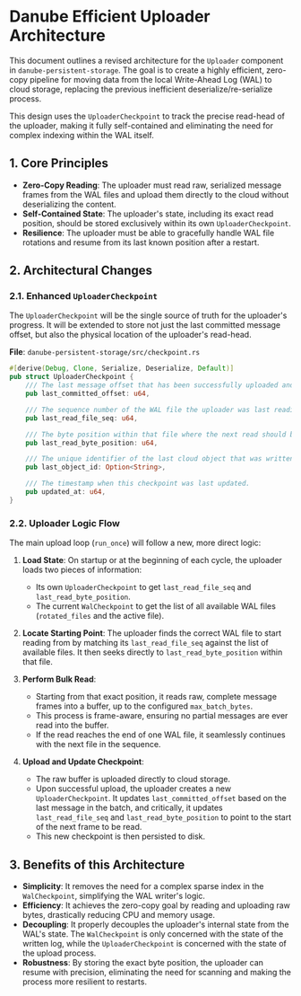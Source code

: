 # Danube Efficient Uploader Architecture

This document outlines a revised architecture for the `Uploader` component in `danube-persistent-storage`. The goal is to create a highly efficient, zero-copy pipeline for moving data from the local Write-Ahead Log (WAL) to cloud storage, replacing the previous inefficient deserialize/re-serialize process.

This design uses the `UploaderCheckpoint` to track the precise read-head of the uploader, making it fully self-contained and eliminating the need for complex indexing within the WAL itself.

## 1. Core Principles

- **Zero-Copy Reading**: The uploader must read raw, serialized message frames from the WAL files and upload them directly to the cloud without deserializing the content.
- **Self-Contained State**: The uploader's state, including its exact read position, should be stored exclusively within its own `UploaderCheckpoint`.
- **Resilience**: The uploader must be able to gracefully handle WAL file rotations and resume from its last known position after a restart.

## 2. Architectural Changes

### 2.1. Enhanced `UploaderCheckpoint`

The `UploaderCheckpoint` will be the single source of truth for the uploader's progress. It will be extended to store not just the last committed message offset, but also the physical location of the uploader's read-head.

**File**: `danube-persistent-storage/src/checkpoint.rs`

```rust
#[derive(Debug, Clone, Serialize, Deserialize, Default)]
pub struct UploaderCheckpoint {
    /// The last message offset that has been successfully uploaded and committed.
    pub last_committed_offset: u64,

    /// The sequence number of the WAL file the uploader was last reading from.
    pub last_read_file_seq: u64,

    /// The byte position within that file where the next read should begin.
    pub last_read_byte_position: u64,

    /// The unique identifier of the last cloud object that was written.
    pub last_object_id: Option<String>,

    /// The timestamp when this checkpoint was last updated.
    pub updated_at: u64,
}
```

### 2.2. Uploader Logic Flow

The main upload loop (`run_once`) will follow a new, more direct logic:

1.  **Load State**: On startup or at the beginning of each cycle, the uploader loads two pieces of information:
    - Its own `UploaderCheckpoint` to get `last_read_file_seq` and `last_read_byte_position`.
    - The current `WalCheckpoint` to get the list of all available WAL files (`rotated_files` and the active file).

2.  **Locate Starting Point**: The uploader finds the correct WAL file to start reading from by matching its `last_read_file_seq` against the list of available files. It then seeks directly to `last_read_byte_position` within that file.

3.  **Perform Bulk Read**: 
    - Starting from that exact position, it reads raw, complete message frames into a buffer, up to the configured `max_batch_bytes`.
    - This process is frame-aware, ensuring no partial messages are ever read into the buffer.
    - If the read reaches the end of one WAL file, it seamlessly continues with the next file in the sequence.

4.  **Upload and Update Checkpoint**:
    - The raw buffer is uploaded directly to cloud storage.
    - Upon successful upload, the uploader creates a new `UploaderCheckpoint`. It updates `last_committed_offset` based on the last message in the batch, and critically, it updates `last_read_file_seq` and `last_read_byte_position` to point to the start of the next frame to be read.
    - This new checkpoint is then persisted to disk.

## 3. Benefits of this Architecture

- **Simplicity**: It removes the need for a complex sparse index in the `WalCheckpoint`, simplifying the WAL writer's logic.
- **Efficiency**: It achieves the zero-copy goal by reading and uploading raw bytes, drastically reducing CPU and memory usage.
- **Decoupling**: It properly decouples the uploader's internal state from the WAL's state. The `WalCheckpoint` is only concerned with the state of the written log, while the `UploaderCheckpoint` is concerned with the state of the upload process.
- **Robustness**: By storing the exact byte position, the uploader can resume with precision, eliminating the need for scanning and making the process more resilient to restarts.
